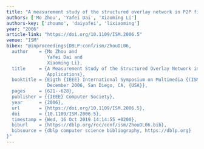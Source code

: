 ```yaml
---
title: "A measurement study of the structured overlay network in P2P file-sharing applications"
authors: ['Mo Zhou', 'Yafei Dai', 'Xiaoming Li']
authors-key: ['zhoumo', 'daiyafei', 'lixiaoming']
year: "2006"
article-link: "https://doi.org/10.1109/ISM.2006.5"
venue: "ISM"
bibex: "@inproceedings{DBLP:conf/ism/ZhouDL06,
  author    = {Mo Zhou and
               Yafei Dai and
               Xiaoming Li},
  title     = {A Measurement Study of the Structured Overlay Network in {P2P} File-Sharing
               Applications},
  booktitle = {Eigth {IEEE} International Symposium on Multimedia {(ISM} 2006), 11-13
               December 2006, San Diego, CA, {USA}},
  pages     = {621--628},
  publisher = {{IEEE} Computer Society},
  year      = {2006},
  url       = {https://doi.org/10.1109/ISM.2006.5},
  doi       = {10.1109/ISM.2006.5},
  timestamp = {Wed, 16 Oct 2019 14:14:55 +0200},
  biburl    = {https://dblp.org/rec/conf/ism/ZhouDL06.bib},
  bibsource = {dblp computer science bibliography, https://dblp.org}
}"
---
```

